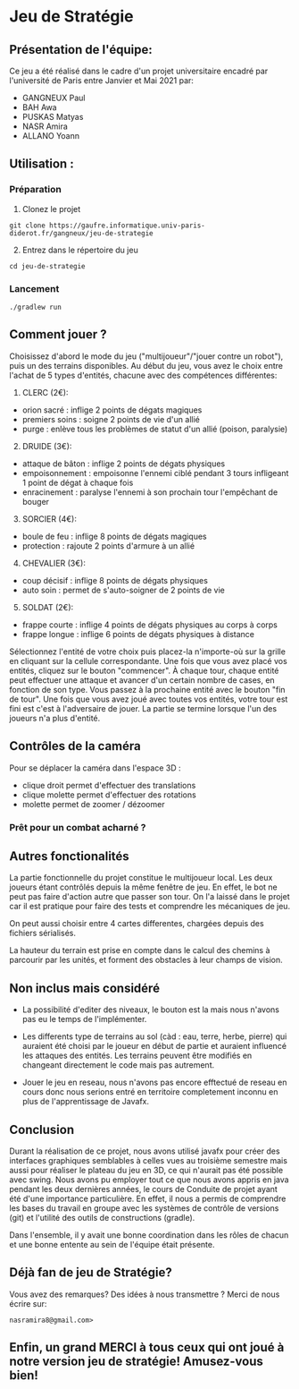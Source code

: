 # Jeu de Stratégie 

## Présentation de l'équipe:
Ce jeu a été réalisé dans le cadre d'un projet universitaire encadré par l'université de Paris entre Janvier et Mai 2021 par:
*  GANGNEUX Paul
*  BAH Awa
*  PUSKAS Matyas
*  NASR Amira
*  ALLANO Yoann

## Utilisation : 

### Préparation

1.  Clonez le projet
```
git clone https://gaufre.informatique.univ-paris-diderot.fr/gangneux/jeu-de-strategie
```

2.  Entrez dans le répertoire du jeu
```
cd jeu-de-strategie
```

### Lancement
```
./gradlew run
```

## Comment jouer ?
Choisissez d'abord le mode du jeu ("multijoueur"/"jouer contre un robot"), puis un des terrains disponibles. Au début du jeu, vous avez le choix entre l'achat de 5 types d'entités, chacune avec des compétences différentes:
1.  CLERC (2€): 
* orion sacré : inflige 2 points de dégats magiques
* premiers soins : soigne 2 points de vie d'un allié
* purge : enlève tous les problèmes de statut d'un allié (poison, paralysie)

2.  DRUIDE (3€): 
* attaque de bâton : inflige 2 points de dégats physiques
* empoisonnement : empoisonne l'ennemi ciblé pendant 3 tours infligeant 1 point de dégat à chaque fois
* enracinement : paralyse l'ennemi à son prochain tour l'empêchant de bouger

3.  SORCIER (4€): 
* boule de feu : inflige 8 points de dégats magiques
* protection : rajoute 2 points d'armure à un allié

4.  CHEVALIER (3€): 
* coup décisif : inflige 8 points de dégats physiques
* auto soin : permet de s'auto-soigner de 2 points de vie

5.  SOLDAT (2€): 
* frappe courte : inflige 4 points de dégats physiques au corps à corps
* frappe longue : inflige 6 points de dégats physiques à distance

Sélectionnez l'entité de votre choix puis placez-la n'importe-où sur la grille en cliquant sur la cellule correspondante. Une fois que vous avez placé vos entités, cliquez sur le bouton "commencer". À chaque tour, chaque entité peut effectuer une attaque et avancer d'un certain nombre de cases, en fonction de son type. Vous passez à la prochaine entité avec le bouton "fin de tour". Une fois que vous avez joué avec toutes vos entités, votre tour est fini est c'est à l'adversaire de jouer. La partie se termine lorsque l'un des joueurs n'a plus d'entité. 

## Contrôles de la caméra
Pour se déplacer la caméra dans l'espace 3D :
* clique droit permet d'effectuer des translations
* clique molette permet d'effectuer des rotations
* molette permet de zoomer / dézoomer

### Prêt pour un combat acharné ?

## Autres fonctionalités
La partie fonctionnelle du projet constitue le multijoueur local. Les deux joueurs étant contrôlés depuis la même fenêtre de jeu. En effet, le bot ne peut pas faire d'action autre que passer son tour. On l'a laissé dans le projet car il est pratique pour faire des tests et comprendre les mécaniques de jeu. 

On peut aussi choisir entre 4 cartes differentes, chargées depuis des fichiers sérialisés.

La hauteur du terrain est prise en compte dans le calcul des chemins à parcourir par les unités, et forment des obstacles à leur champs de vision.

## Non inclus mais considéré
- La possibilité d'editer des niveaux, le bouton est la mais nous n'avons pas eu le temps de l'implémenter.

- Les differents type de terrains au sol (càd : eau, terre, herbe, pierre) qui auraient été choisi par le joueur en début de partie et auraient influencé les attaques des entités. Les terrains peuvent être modifiés en changeant directement le code mais pas autrement.

- Jouer le jeu en reseau, nous n'avons pas encore efftectué de reseau en cours donc nous serions entré en territoire completement inconnu en plus de l'apprentissage de Javafx.

## Conclusion
Durant la réalisation de ce projet, nous avons utilisé javafx pour créer des interfaces graphiques semblables à celles vues au troisième semestre mais aussi pour réaliser le plateau du jeu en 3D, ce qui n'aurait pas été possible avec swing.
Nous avons pu employer tout ce que nous avons appris en java pendant les deux dernières années, le cours de Conduite de projet ayant été d'une importance particulière. En effet, il nous a permis de comprendre les bases du travail en groupe avec les systèmes de contrôle de versions (git) et l'utilité des outils de constructions (gradle).

Dans l'ensemble, il y avait une bonne coordination dans les rôles de chacun et une bonne entente au sein de l'équipe était présente.

## Déjà fan de jeu de Stratégie?
Vous avez des remarques? Des idées à nous transmettre ? Merci de nous écrire sur:
```
nasramira8@gmail.com>
```
## Enfin, un grand MERCI à tous ceux qui ont joué à notre version jeu de stratégie! Amusez-vous bien!
